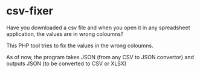 # csv-fixer
Have you downloaded a csv file and when you open it in any spreadsheet application, the values are in wrong coloumns?

This PHP tool tries to fix the values in the wrong coloumns.

As of now, the program takes JSON (from any CSV to JSON convertor) and outputs JSON (to be converted to CSV or XLSX)

